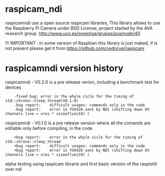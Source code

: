 # raspicam_ndi

raspicamndi use a open source raspicam libraries, This library allows to use the Raspberry Pi Camera under BSD License, project started by the AVA research group. http://www.uco.es/investiga/grupos/ava/node/40

!!! IMPORTANT : in some version of Raspbian this library is just maked, if is not present please get it from https://github.com/cedricve/raspicam
#


# raspicamndi version history


raspicamndi - V0.2.0 
	is a pre release verion, including a benchmark test for devices

		-fixed bug:	error in the whyle cicle for the timing of std::chrono::sleep_thread(V0.1.0)
		.bug report:	difficult usages: commands only in the code
		.bug report:	error in YUV420 sent by NDI (shifting down UV channels line = xres * sizeof(unit8) )

raspicamndi - V0.1.0 
	is a pre release version where all the comands are editable only before compiling, in the code

		+bug report:	error in the whyle cicle for the timing of std::chrono::sleep_thread
		+bug report:	difficult usages: commands only in the code
		+bug report:	error in YUV420 sent by NDI (shifting down UV channels line = xres * sizeof(unit8) )

alpha testing
	using raspicam librarie and first basic version of the raspistill over ndi

